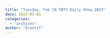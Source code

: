 ```yaml
---
title: "Tuesday, Feb 28 TBTV Daily Show 2023"
date: 2023-03-01
categories: 
  - "archives"
author: "brantzt"
---
```




